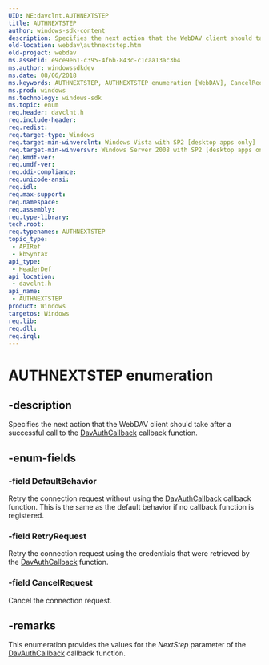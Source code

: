 ```yaml
---
UID: NE:davclnt.AUTHNEXTSTEP
title: AUTHNEXTSTEP
author: windows-sdk-content
description: Specifies the next action that the WebDAV client should take after a successful call to the DavAuthCallback callback function.
old-location: webdav\authnextstep.htm
old-project: webdav
ms.assetid: e9ce9e61-c395-4f6b-843c-c1caa13ac3b4
ms.author: windowssdkdev
ms.date: 08/06/2018
ms.keywords: AUTHNEXTSTEP, AUTHNEXTSTEP enumeration [WebDAV], CancelRequest, DefaultBehavior, RetryRequest, davclnt/AUTHNEXTSTEP, davclnt/CancelRequest, davclnt/DefaultBehavior, davclnt/RetryRequest, webdav.authnextstep
ms.prod: windows
ms.technology: windows-sdk
ms.topic: enum
req.header: davclnt.h
req.include-header: 
req.redist: 
req.target-type: Windows
req.target-min-winverclnt: Windows Vista with SP2 [desktop apps only]
req.target-min-winversvr: Windows Server 2008 with SP2 [desktop apps only]
req.kmdf-ver: 
req.umdf-ver: 
req.ddi-compliance: 
req.unicode-ansi: 
req.idl: 
req.max-support: 
req.namespace: 
req.assembly: 
req.type-library: 
tech.root: 
req.typenames: AUTHNEXTSTEP
topic_type:
 - APIRef
 - kbSyntax
api_type:
 - HeaderDef
api_location:
 - davclnt.h
api_name:
 - AUTHNEXTSTEP
product: Windows
targetos: Windows
req.lib: 
req.dll: 
req.irql: 
---
```


# AUTHNEXTSTEP enumeration


## -description


Specifies the next action that the WebDAV client should take after  a successful call to the <a href="https://msdn.microsoft.com/6ac191ac-e63f-431f-893b-92c69320db58">DavAuthCallback</a> callback function.


## -enum-fields




### -field DefaultBehavior

Retry the connection request without using the <a href="https://msdn.microsoft.com/6ac191ac-e63f-431f-893b-92c69320db58">DavAuthCallback</a> callback function. This is the same as the default behavior if no callback function is registered.


### -field RetryRequest

Retry the connection request using the credentials that were retrieved by the <a href="https://msdn.microsoft.com/6ac191ac-e63f-431f-893b-92c69320db58">DavAuthCallback</a> function.


### -field CancelRequest

Cancel the connection request.


## -remarks



This enumeration provides the values for the <i>NextStep</i> parameter of the <a href="https://msdn.microsoft.com/6ac191ac-e63f-431f-893b-92c69320db58">DavAuthCallback</a> callback function.



